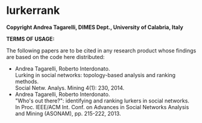 # lurkerrank

<strong>Copyright Andrea Tagarelli, DIMES Dept.,  University of Calabria, Italy</strong>
<p>
<strong>TERMS OF USAGE:</strong>

The following papers are to be cited in any research product whose findings are based on the code here distributed:

<ul>
<li>Andrea Tagarelli, Roberto Interdonato.<br>
Lurking in social networks: topology-based analysis and ranking methods. <br>
Social Netw. Analys. Mining 4(1): 230, 2014.<br>

<li>Andrea Tagarelli, Roberto Interdonato. <br>
"Who's out there?": identifying and ranking lurkers in social networks. <br>
In Proc. IEEE/ACM Int. Conf. on Advances in Social Networks Analysis and Mining (ASONAM), pp. 215-222, 2013. 
</ul>
